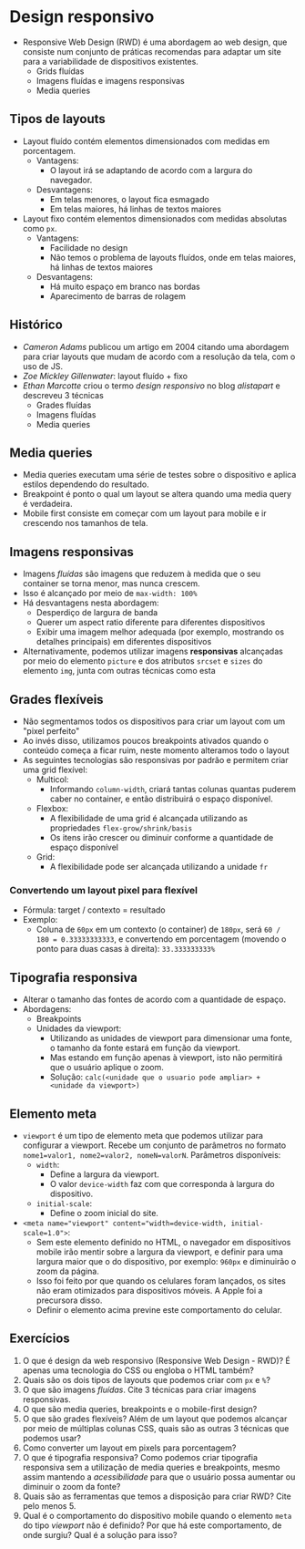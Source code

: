 # Design responsivo

- Responsive Web Design (RWD) é uma abordagem ao web design, que consiste num conjunto de práticas recomendas para adaptar um site para a variabilidade de dispositivos existentes.
  - Grids fluídas
  - Imagens fluídas e imagens responsivas
  - Media queries

## Tipos de layouts

- Layout fluído contém elementos dimensionados com medidas em porcentagem.
  - Vantagens:
    - O layout irá se adaptando de acordo com a largura do navegador.
  - Desvantagens:
    - Em telas menores, o layout fica esmagado
    - Em telas maiores, há linhas de textos maiores
- Layout fixo contém elementos dimensionados com medidas absolutas como `px`.
  - Vantagens:
    - Facilidade no design
    - Não temos o problema de layouts fluídos, onde em telas maiores, há linhas de textos maiores
  - Desvantagens:
    - Há muito espaço em branco nas bordas
    - Aparecimento de barras de rolagem

## Histórico

- *Cameron Adams* publicou um artigo em 2004 citando uma abordagem para criar layouts que mudam de acordo com a resolução da tela, com o uso de JS.
- *Zoe Mickley Gillenwater*: layout fluído + fixo
- *Ethan Marcotte* criou o termo *design responsivo* no blog *alistapart* e descreveu 3 técnicas
  - Grades fluídas
  - Imagens fluídas
  - Media queries

## Media queries

- Media queries executam uma série de testes sobre o dispositivo e aplica estilos dependendo do resultado.
- Breakpoint é ponto o qual um layout se altera quando uma media query é verdadeira.
- Mobile first consiste em começar com um layout para mobile e ir crescendo nos tamanhos de tela.

## Imagens responsivas

- Imagens *fluídas* são imagens que reduzem à medida que o seu container se torna menor, mas nunca crescem.
- Isso é alcançado por meio de `max-width: 100%`
- Há desvantagens nesta abordagem:
  - Desperdiço de largura de banda
  - Querer um aspect ratio diferente para diferentes dispositivos
  - Exibir uma imagem melhor adequada (por exemplo, mostrando os detalhes principais) em diferentes dispositivos
- Alternativamente, podemos utilizar imagens **responsivas** alcançadas por meio do elemento `picture` e dos atributos `srcset` e `sizes` do elemento `img`, junta com outras técnicas como esta

## Grades flexíveis

- Não segmentamos todos os dispositivos para criar um layout com um "pixel perfeito"
- Ao invés disso, utilizamos poucos breakpoints ativados quando o conteúdo começa a ficar ruim, neste momento alteramos todo o layout
- As seguintes tecnologias são responsivas por padrão e permitem criar uma grid flexível:
  - Multicol:
    - Informando `column-width`, criará tantas colunas quantas puderem caber no container, e então distribuirá o espaço disponível.
  - Flexbox:
    - A flexibilidade de uma grid é alcançada utilizando as propriedades `flex-grow/shrink/basis`
    - Os itens irão crescer ou diminuir conforme a quantidade de espaço disponível
  - Grid:
    - A flexibilidade pode ser alcançada utilizando a unidade `fr`

### Convertendo um layout pixel para flexível

- Fórmula: target / contexto = resultado
- Exemplo:
  - Coluna de `60px` em um contexto (o container) de `180px`, será `60 / 180 = 0.33333333333`, e convertendo em porcentagem (movendo o ponto para duas casas à direita): `33.333333333%`

## Tipografia responsiva

- Alterar o tamanho das fontes de acordo com a quantidade de espaço.
- Abordagens:
  - Breakpoints
  - Unidades da viewport:
    - Utilizando as unidades de viewport para dimensionar uma fonte, o tamanho da fonte estará em função da viewport.
    - Mas estando em função apenas à viewport, isto não permitirá que o usuário aplique o zoom.
    - Solução: `calc(<unidade que o usuario pode ampliar> + <unidade da viewport>)`

## Elemento meta

- `viewport` é um tipo de elemento meta que podemos utilizar para configurar a viewport. Recebe um conjunto de parâmetros no formato `nome1=valor1, nome2=valor2, nomeN=valorN`. Parâmetros disponíveis:
  - `width`:
    - Define a largura da viewport.
    - O valor `device-width` faz com que corresponda à largura do dispositivo.
  - `initial-scale`:
    - Define o zoom inicial do site.
- `<meta name="viewport" content="width=device-width, initial-scale=1.0">`:
  - Sem este elemento definido no HTML, o navegador em dispositivos mobile irão mentir sobre a largura da viewport, e definir para uma largura maior que o do dispositivo, por exemplo: `960px` e diminuirão o zoom da página.
  - Isso foi feito por que quando os celulares foram lançados, os sites não eram otimizados para dispositivos móveis. A Apple foi a precursora disso.
  - Definir o elemento acima previne este comportamento do celular.

## Exercícios

1. O que é design da web responsivo (Responsive Web Design - RWD)? É apenas uma tecnologia do CSS ou engloba o HTML também?
2. Quais são os dois tipos de layouts que podemos criar com `px` e `%`?
3. O que são imagens *fluídas*. Cite 3 técnicas para criar imagens responsivas.
4. O que são media queries, breakpoints e o mobile-first design?
5. O que são grades flexíveis? Além de um layout que podemos alcançar por meio de múltiplas colunas CSS, quais são as outras 3 técnicas que podemos usar?
6. Como converter um layout em pixels para porcentagem?
7. O que é tipografia responsiva? Como podemos criar tipografia responsiva sem a utilização de media queries e breakpoints, mesmo assim mantendo a *acessibilidade* para que o usuário possa aumentar ou diminuir o zoom da fonte?
8. Quais são as ferramentas que temos a disposição para criar RWD? Cite pelo menos 5.
9. Qual é o comportamento do dispositivo mobile quando o elemento `meta` do tipo *viewport* não é definido? Por que há este comportamento, de onde surgiu? Qual é a solução para isso?